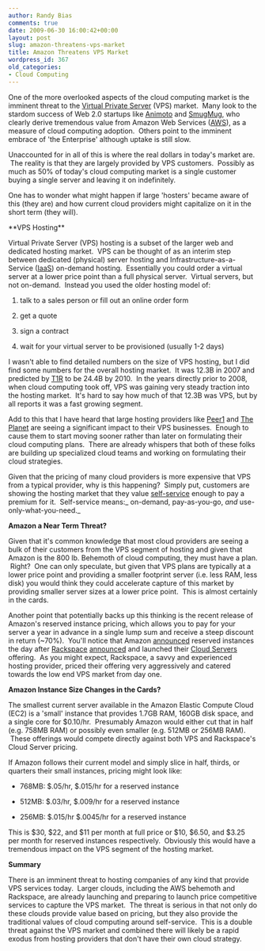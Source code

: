 ```yaml
---
author: Randy Bias
comments: true
date: 2009-06-30 16:00:42+00:00
layout: post
slug: amazon-threatens-vps-market
title: Amazon Threatens VPS Market
wordpress_id: 367
old_categories:
- Cloud Computing
---
```


One of the more overlooked aspects of the cloud computing market is the imminent threat to the [Virtual Private Server](http://en.wikipedia.org/wiki/Virtual_private_server) (VPS) market.  Many look to the stardom success of Web 2.0 startups like [Animoto](http://blog.rightscale.com/2008/04/23/animoto-facebook-scale-up/) and [SmugMug](http://blogs.smugmug.com/don/2008/06/03/skynet-lives-aka-ec2-smugmug/), who clearly derive tremendous value from Amazon Web Services ([AWS](http://aws.amazon.com)), as a measure of cloud computing adoption.  Others point to the imminent embrace of 'the Enterprise' although uptake is still slow.

Unaccounted for in all of this is where the real dollars in today's market are.  The reality is that they are largely provided by VPS customers.  Possibly as much as 50% of today's cloud computing market is a single customer buying a single server and leaving it on indefinitely.

One has to wonder what might happen if large 'hosters' became aware of this (they are) and how current cloud providers might capitalize on it in the short term (they will).

<!-- more -->**VPS Hosting**

Virtual Private Server (VPS) hosting is a subset of the larger web and dedicated hosting market.  VPS can be thought of as an interim step between dedicated (physical) server hosting and Infrastructure-as-a-Service ([IaaS](http://en.wikipedia.org/wiki/IaaS)) on-demand hosting.  Essentially you could order a virtual server at a lower price point than a full physical server.  Virtual servers, but not on-demand.  Instead you used the older hosting model of:



	
  1. talk to a sales person or fill out an online order form

	
  2. get a quote

	
  3. sign a contract

	
  4. wait for your virtual server to be provisioned (usually 1-2 days)


I wasn't able to find detailed numbers on the size of VPS hosting, but I did find some numbers for the overall hosting market.  It was 12.3B in 2007 and predicted by [T1R](http://www.t1r.com/) to be 24.4B by 2010.  In the years directly prior to 2008, when cloud computing took off, VPS was gaining very steady traction into the hosting market.  It's hard to say how much of that 12.3B was VPS, but by all reports it was a fast growing segment.

Add to this that I have heard that large hosting providers like [Peer1](http://www.peer1.com) and [The Planet](http://www.theplanet.com) are seeing a significant impact to their VPS businesses.  Enough to cause them to start moving sooner rather than later on formulating their cloud computing plans.  There are already whispers that both of these folks are building up specialized cloud teams and working on formulating their cloud strategies.

Given that the pricing of many cloud providers is more expensive that VPS from a typical provider, why is this happening?  Simply put, customers are showing the hosting market that they value [self-service](http://cloudscaling.com/blog/cloud-computing/clouds-are-inherently-self-service) enough to pay a premium for it.  Self-service means:_ on-demand, pay-as-you-go, _and_ use-only-what-you-need._

**Amazon a Near Term Threat?**

Given that it's common knowledge that most cloud providers are seeing a bulk of their customers from the VPS segment of hosting and given that Amazon is the 800 lb. Behemoth of cloud computing, they must have a plan.  Right?  One can only speculate, but given that VPS plans are typically at a lower price point and providing a smaller footprint server (i.e. less RAM, less disk) you would think they could accelerate capture of this market by providing smaller server sizes at a lower price point.  This is almost certainly in the cards.

Another point that potentially backs up this thinking is the recent release of Amazon's reserved instance pricing, which allows you to pay for your server a year in advance in a single lump sum and receive a steep discount in return (~70%).  You'll notice that Amazon [announced](http://aws.amazon.com/about-aws/whats-new/2009/03/12/amazon-ec2-introduces-reserved-instances/) reserved instances the day after [Rackspace](http://www.rackspace.com) [announced](http://blog.mosso.com/2009/03/breaking-news-mosso-the-rackspace-cloud-announces-availability-of-cloud-servers-and-more/) and launched their [Cloud Servers](http://www.rackspacecloud.com) offering.  As you might expect, Rackspace, a savvy and experienced hosting provider, priced their offering very aggressively and catered towards the low end VPS market from day one.

**Amazon Instance Size Changes in the Cards?**

The smallest current server available in the Amazon Elastic Compute Cloud (EC2) is a 'small' instance that provides 1.7GB RAM, 160GB disk space, and a single core for $0.10/hr.  Presumably Amazon would either cut that in half (e.g. 758MB RAM) or possibly even smaller (e.g. 512MB or 256MB RAM).  These offerings would compete directly against both VPS and Rackspace's Cloud Server pricing.

If Amazon follows their current model and simply slice in half, thirds, or quarters their small instances, pricing might look like:



	
  * 768MB: $.05/hr, $.015/hr for a reserved instance

	
  * 512MB: $.03/hr, $.009/hr for a reserved instance

	
  * 256MB: $.015/hr $.0045/hr for a reserved instance


This is $30, $22, and $11 per month at full price or $10, $6.50, and $3.25 per month for reserved instances respectively.  Obviously this would have a tremendous impact on the VPS segment of the hosting market.

**Summary**

There is an imminent threat to hosting companies of any kind that provide VPS services today.  Larger clouds, including the AWS behemoth and Rackspace, are already launching and preparing to launch price competitive services to capture the VPS market.  The threat is serious in that not only do these clouds provide value based on pricing, but they also provide the traditional values of cloud computing around self-service.  This is a double threat against the VPS market and combined there will likely be a rapid exodus from hosting providers that don't have their own cloud strategy.
